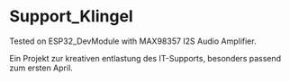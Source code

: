 # Support_Klingel
Tested on ESP32_DevModule with MAX98357 I2S Audio Amplifier.

Ein Projekt zur kreativen entlastung des IT-Supports, besonders passend zum ersten April.
